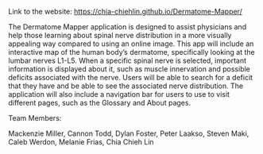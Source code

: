 Link to the website: https://chia-chiehlin.github.io/Dermatome-Mapper/

The Dermatome Mapper application is designed to assist physicians and help those learning about spinal nerve distribution
in a more visually appealing way compared to using an online image. This app will include an interactive map of the human
body’s dermatome, specifically looking at the lumbar nerves L1-L5.  When a specific spinal nerve is selected, important information
is displayed about it, such as muscle innervation and possible deficits associated with the nerve. Users will be able to search for a
deficit that they have and be able to see the associated nerve distribution. The application will also include a navigation bar for users
to use to visit different pages, such as the Glossary and About pages.

Team Members:

Mackenzie Miller,
Cannon Todd,
Dylan Foster,
Peter Laakso,
Steven Maki,
Caleb Werdon,
Melanie Frias,
Chia Chieh Lin

